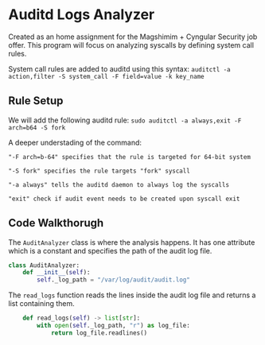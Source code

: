 
# Auditd Logs Analyzer

Created as an home assignment for the Magshimim + Cyngular Security job offer. This program will focus on analyzing syscalls by defining system call rules.

System call rules are added to auditd using this syntax:
`auditctl -a action,filter -S system_call -F field=value -k key_name`
## Rule Setup

We will add the following auditd rule: `sudo auditctl -a always,exit -F arch=b64 -S fork`

A deeper understading of the command:

`"-F arch=b-64" specifies that the rule is targeted for 64-bit system`

`"-S fork" specifies the rule targets "fork" syscall`

`"-a always" tells the auditd daemon to always log the syscalls`

`"exit" check if audit event needs to be created upon syscall exit`
## Code Walkthorugh

The `AuditAnalyzer` class is where the analysis happens. It has one attribute which is a constant and specifies the path of the audit log file.
```py
class AuditAnalyzer:
    def __init__(self):
        self._log_path = "/var/log/audit/audit.log"
```

The `read_logs` function reads the lines inside the audit log file and returns a list containing them.
```py
    def read_logs(self) -> list[str]:
        with open(self._log_path, "r") as log_file:
            return log_file.readlines()

```